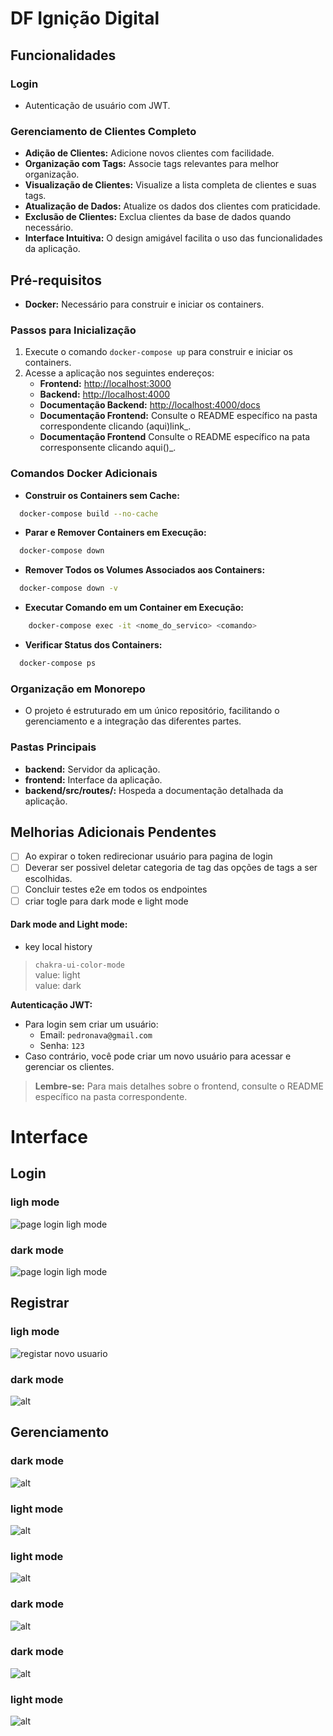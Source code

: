 # DF Ignição Digital

## Funcionalidades

### Login
- Autenticação de usuário com JWT.

### Gerenciamento de Clientes Completo
- **Adição de Clientes:** Adicione novos clientes com facilidade.
- **Organização com Tags:** Associe tags relevantes para melhor organização.
- **Visualização de Clientes:** Visualize a lista completa de clientes e suas tags.
- **Atualização de Dados:** Atualize os dados dos clientes com praticidade.
- **Exclusão de Clientes:** Exclua clientes da base de dados quando necessário.
- **Interface Intuitiva:** O design amigável facilita o uso das funcionalidades da aplicação.

## Pré-requisitos

- **Docker:** Necessário para construir e iniciar os containers.

### Passos para Inicialização
1. Execute o comando `docker-compose up` para construir e iniciar os containers.
2. Acesse a aplicação nos seguintes endereços:
   - **Frontend:** [http://localhost:3000](http://localhost:3000)
   - **Backend:** [http://localhost:4000](http://localhost:4000)
   - **Documentação Backend:** [http://localhost:4000/docs](http://localhost:4000/docs)
   - **Documentação Frontend:** Consulte o README específico na pasta correspondente clicando (aqui)link_.
   - **Documentação Frontend** Consulte o README específico na pata corresponsente clicando aqui()_.


  ### Comandos Docker Adicionais

- **Construir os Containers sem Cache:**

```bash
  docker-compose build --no-cache
```
- **Parar e Remover Containers em Execução:**
```bash
  docker-compose down
```
- **Remover Todos os Volumes Associados aos Containers:**
```bash
  docker-compose down -v
```
- **Executar Comando em um Container em Execução:**
```bash
    docker-compose exec -it <nome_do_servico> <comando>
```
- **Verificar Status dos Containers:**
```bash
  docker-compose ps
```

### Organização em Monorepo
- O projeto é estruturado em um único repositório, facilitando o gerenciamento e a integração das diferentes partes.

### Pastas Principais
- **backend:** Servidor da aplicação.
- **frontend:** Interface da aplicação.
- **backend/src/routes/:** Hospeda a documentação detalhada da aplicação.

## Melhorias Adicionais Pendentes
- [ ] Ao expirar o token redirecionar usuário para pagina de login
- [ ] Deverar ser possivel deletar categoria de tag das opções de tags a ser escolhidas.
- [ ] Concluir testes e2e em todos os endpointes
- [ ] criar togle para dark mode e light mode

#### Dark mode and Light mode:
- key local history
> `chakra-ui-color-mode`\
> value: light\
> value: dark

**Autenticação JWT:**
- Para login sem criar um usuário:
  - Email: `pedronava@gmail.com`
  - Senha: `123`
- Caso contrário, você pode criar um novo usuário para acessar e gerenciar os clientes.

> **Lembre-se:** Para mais detalhes sobre o frontend, consulte o README específico na pasta correspondente.

# Interface

## Login

### ligh mode

![page login ligh mode](/frontend/src/assets/image-login-light.png)

### dark mode

![page login ligh mode](/frontend/src/assets/image-login-dark.png)

## Registrar
### ligh mode
![registar novo usuario](/frontend/src/assets/register-light.png)

### dark mode
![alt](/frontend/src/assets/register-dark.png)

## Gerenciamento

### dark mode
![alt](/frontend/src/assets/image-g-dark.png)

### light mode
![alt](/frontend/src/assets/image-g-light.png)

### light mode
![alt](/frontend/src/assets/image-new-user-light.png)

### dark mode
![alt](/frontend/src/assets/image-new-user-dark.png)

### dark mode
![alt](/frontend/src/assets/edit-user-dark.png)

### light mode

![alt](/frontend/src/assets/edit-user-light.png)
